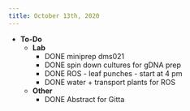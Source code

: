 ```yaml
---
title: October 13th, 2020
---
```


- **To-Do**
	- **Lab**
		- DONE miniprep dms021
		- DONE spin down cultures for gDNA prep
		- DONE ROS - leaf punches - start at 4 pm
		- DONE water + transport plants for ROS
	- **Other**
		- DONE Abstract for Gitta